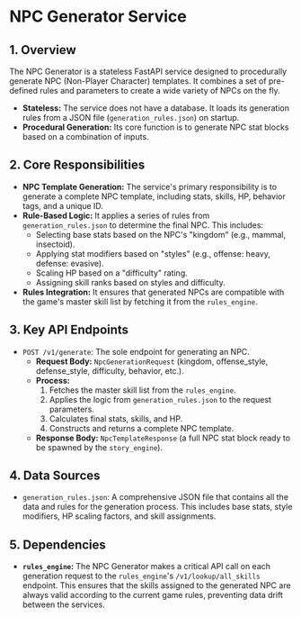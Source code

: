 # NPC Generator Service

## 1. Overview

The NPC Generator is a stateless FastAPI service designed to procedurally generate NPC (Non-Player Character) templates. It combines a set of pre-defined rules and parameters to create a wide variety of NPCs on the fly.

-   **Stateless:** The service does not have a database. It loads its generation rules from a JSON file (`generation_rules.json`) on startup.
-   **Procedural Generation:** Its core function is to generate NPC stat blocks based on a combination of inputs.

## 2. Core Responsibilities

-   **NPC Template Generation:** The service's primary responsibility is to generate a complete NPC template, including stats, skills, HP, behavior tags, and a unique ID.
-   **Rule-Based Logic:** It applies a series of rules from `generation_rules.json` to determine the final NPC. This includes:
    -   Selecting base stats based on the NPC's "kingdom" (e.g., mammal, insectoid).
    -   Applying stat modifiers based on "styles" (e.g., offense: heavy, defense: evasive).
    -   Scaling HP based on a "difficulty" rating.
    -   Assigning skill ranks based on styles and difficulty.
-   **Rules Integration:** It ensures that generated NPCs are compatible with the game's master skill list by fetching it from the `rules_engine`.

## 3. Key API Endpoints

-   `POST /v1/generate`: The sole endpoint for generating an NPC.
    -   **Request Body:** `NpcGenerationRequest` (kingdom, offense_style, defense_style, difficulty, behavior, etc.).
    -   **Process:**
        1.  Fetches the master skill list from the `rules_engine`.
        2.  Applies the logic from `generation_rules.json` to the request parameters.
        3.  Calculates final stats, skills, and HP.
        4.  Constructs and returns a complete NPC template.
    -   **Response Body:** `NpcTemplateResponse` (a full NPC stat block ready to be spawned by the `story_engine`).

## 4. Data Sources

-   `generation_rules.json`: A comprehensive JSON file that contains all the data and rules for the generation process. This includes base stats, style modifiers, HP scaling factors, and skill assignments.

## 5. Dependencies

-   **`rules_engine`:** The NPC Generator makes a critical API call on each generation request to the `rules_engine`'s `/v1/lookup/all_skills` endpoint. This ensures that the skills assigned to the generated NPC are always valid according to the current game rules, preventing data drift between the services.
